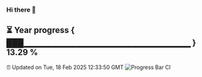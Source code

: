 ### Hi there 👋
⏳ Year progress { ███▁▁▁▁▁▁▁▁▁▁▁▁▁▁▁▁▁▁▁▁▁▁▁▁▁▁▁ } 13.29 %
---
⏰ Updated on Tue, 18 Feb 2025 12:33:50 GMT
![Progress Bar CI](https://github.com/liununu/liununu/workflows/Progress%20Bar%20CI/badge.svg)
